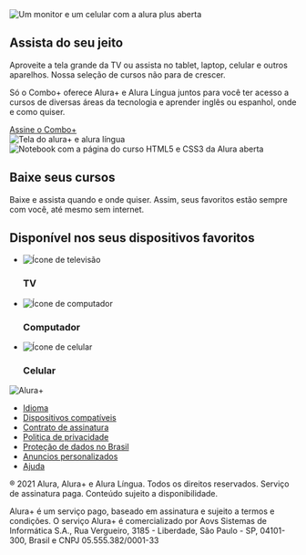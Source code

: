<section class="container secundario">
    <img src="img/Plataformas.png" alt="Um monitor e um celular com a alura plus aberta" class="secundario__imagem">
    <div class="container__descricao">
        <h2 class="descricao__titulo">Assista do seu jeito</h2>
        <p class="descricao__texto">Aproveite a tela grande da TV ou assista no tablet, laptop, celular e outros
            aparelhos. Nossa seleção de cursos não para de crescer.</p>
    </div>
</section>

<section class="container secundario">
    <div class="container__descricao">
        <p class="descricao__texto">
            Só o Combo+ oferece Alura+ e Alura Língua juntos para você ter acesso a cursos de diversas áreas da
            tecnologia e aprender inglês ou espanhol, onde e como quiser.
        </p>
        <a href="www.alura.com.br" class="container__botao secundario__botao" container>Assine o Combo+</a>
    </div>
    <img src="img/Telas.png" alt="Tela do alura+ e alura língua" class="secundario__imagem">
</section>

<section class="container secundario">
    <img src="img/Notebook.png" alt="Notebook com a página do curso HTML5 e CSS3 da Alura aberta"
        class="secundario__imagem">
    <div class="container__descricao">
        <h2 class="descricao__titulo">Baixe seus cursos</h2>
        <p class="descricao__texto">Baixe e assista quando e onde quiser. Assim, seus favoritos estão sempre com
            você, até mesmo sem internet.</p>
    </div>
</section>

<section class="dispositivos">
    <h2 class="dispositivos__titulo">Disponível nos seus dispositivos favoritos</h2>
    <ul class="dispositivos__lista">
        <li>
            <img src="img/tv.png" alt="Ícone de televisão">
            <h3 class="lista__item">TV</h3>
        </li>
        <li>
            <img src="img/computador.png" alt="Ícone de computador">
            <h3 class="lista__item">Computador</h3>
        </li>
        <li>
            <img src="img/celular.png" alt="Ícone de celular">
            <h3 class="lista__item">Celular</h3>
        </li>
    </ul>
</section>

<footer class="rodape">
    <img src="img/Logo.png" alt="Alura+" class="rodape__logo">
    <ul class="rodape__lista">
        <li class="lista__link">
            <a href="#">Idioma</a>
        </li>
        <li class="lista__link">
            <a href="#">Dispositivos compatíveis</a>
        </li>
        <li class="lista__link">
            <a href="#">Contrato de assinatura</a>
        </li>
        <li class="lista__link">
            <a href="#">Politica de privacidade</a>
        </li>
        <li class="lista__link">
            <a href="#">Proteção de dados no Brasil</a>
        </li>
        <li class="lista__link">
            <a href="#">Anuncios personalizados</a>
        </li>
        <li class="lista__link">
            <a href="#">Ajuda</a>
        </li>
    </ul>
    <p class="rodape__texto">® 2021 Alura, Alura+ e Alura Língua. Todos os direitos reservados. Serviço de
        assinatura paga. Conteúdo sujeito a disponibilidade.</p>
    <p class="rodape__texto">Alura+ é um serviço pago, baseado em assinatura e sujeito a termos e condições. O
        serviço Alura+ é comercializado por Aovs Sistemas de Informática S.A., Rua Vergueiro, 3185 - Liberdade, São
        Paulo - SP, 04101-300, Brasil e CNPJ 05.555.382/0001-33</p>
</footer>
